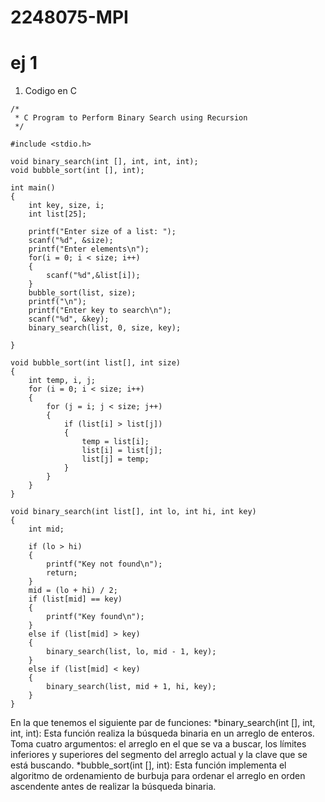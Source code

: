 # 2248075-MPI

# ej 1

1. Codigo en C

```
/*
 * C Program to Perform Binary Search using Recursion
 */
 
#include <stdio.h>
 
void binary_search(int [], int, int, int);
void bubble_sort(int [], int);
 
int main()
{
    int key, size, i;
    int list[25];
 
    printf("Enter size of a list: ");
    scanf("%d", &size);
    printf("Enter elements\n");
    for(i = 0; i < size; i++)
    {
        scanf("%d",&list[i]);
    }
    bubble_sort(list, size);
    printf("\n");
    printf("Enter key to search\n");
    scanf("%d", &key);
    binary_search(list, 0, size, key);
 
}
 
void bubble_sort(int list[], int size)
{
    int temp, i, j;
    for (i = 0; i < size; i++)
    {
        for (j = i; j < size; j++)
        {
            if (list[i] > list[j])
            {
                temp = list[i];
                list[i] = list[j];
                list[j] = temp;
            }
        }
    }
}
 
void binary_search(int list[], int lo, int hi, int key)
{
    int mid;
 
    if (lo > hi)
    {
        printf("Key not found\n");
        return;
    }
    mid = (lo + hi) / 2;
    if (list[mid] == key)
    {
        printf("Key found\n");
    }
    else if (list[mid] > key)
    {
        binary_search(list, lo, mid - 1, key);
    }
    else if (list[mid] < key)
    {
        binary_search(list, mid + 1, hi, key);
    }
}
```
En la que tenemos el siguiente par de funciones:
*binary_search(int [], int, int, int): Esta función realiza la búsqueda binaria en un arreglo de enteros. Toma cuatro argumentos: el arreglo en el que se va a buscar, los límites inferiores y superiores del segmento del arreglo actual y la clave que se está buscando.
*bubble_sort(int [], int): Esta función implementa el algoritmo de ordenamiento de burbuja para ordenar el arreglo en orden ascendente antes de realizar la búsqueda binaria.
